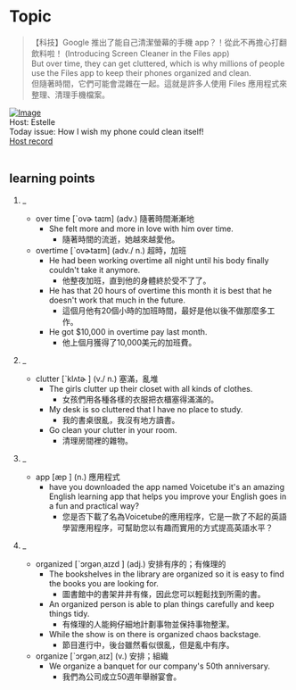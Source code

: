 # Topic

> 【科技】Google 推出了能自己清潔螢幕的手機 app？！從此不再擔心打翻飲料啦！ (Introducing Screen Cleaner in the Files app) <br>
> But over time, they can get cluttered, which is why millions of people use the Files app to keep their phones organized and clean. <br>
> 但隨著時間，它們可能會混雜在一起。這就是許多人使用 Files 應用程式來整理、清理手機檔案。 <br>

[![Image](https://cdn.voicetube.com/assets/thumbnails/YY1Db-opAvo.jpg)](https://www.youtube.com/embed/YY1Db-opAvo?rel=0&showinfo=0&cc_load_policy=0&controls=1&autoplay=1&iv_load_policy=3&playsinline=1&wmode=transparent&start=10&end=20&enablejsapi=1&origin=https://tw.voicetube.com&widgetid=1)<br>
Host: Estelle
<br>Today issue: How I wish my phone could clean itself!
<br>
[Host record](https://cdn.voicetube.com/tmp/everyday_records/1829099090644362/3826.mp3)
<br><br>
## learning points
1. _
	* over time [ˋovɚ taɪm] (adv.) 隨著時間漸漸地
		- She felt more and more in love with him over time.
			+ 隨著時間的流逝，她越來越愛他。
	* overtime  [ˋovɚtaɪm] (adv./ n.) 超時，加班
		- He had been working overtime all night until his body finally couldn't take it anymore.
			+ 他整夜加班，直到他的身體終於受不了了。
		- He has that 20 hours of overtime this month it is best that he doesn't work that much in the future.
			+ 這個月他有20個小時的加班時間，最好是他以後不做那麼多工作。
		- He got $10,000 in overtime pay last month.
			+ 他上個月獲得了10,000美元的加班費。

2. _
	* clutter  [ˋklʌtɚ ] (v./ n.) 塞滿，亂堆
		- The girls clutter up their closet with all kinds of clothes.
			+ 女孩們用各種各樣的衣服把衣櫃塞得滿滿的。
		- My desk is so cluttered that I have no place to study.
			+ 我的書桌很亂，我沒有地方讀書。
		- Go clean your clutter in your room.
			+ 清理房間裡的雜物。

3. _
	* app  [æp ] (n.) 應用程式
		- have you downloaded the app named Voicetube it's an amazing English learning app that helps you improve your English goes in a fun and practical way?
			+ 您是否下載了名為Voicetube的應用程序，它是一款了不起的英語學習應用程序，可幫助您以有趣而實用的方式提高英語水平？

4. _
	* organized  [ˋɔrgən͵aɪzd ] (adj.) 安排有序的；有條理的
		- The bookshelves in the library are organized so it is easy to find the books you are looking for.
			+ 圖書館中的書架井井有條，因此您可以輕鬆找到所需的書。
		- An organized person is able to plan things carefully and keep things tidy.
			+ 有條理的人能夠仔細地計劃事物並保持事物整潔。
		- While the show is on there is organized chaos backstage.
			+ 節目進行中，後台雖然看似很亂，但是亂中有序。
	* organize [ˋɔrgən͵aɪz] (v.) 安排；組織
		- We organize a banquet for our company's 50th anniversary.
			+ 我們為公司成立50週年舉辦宴會。
